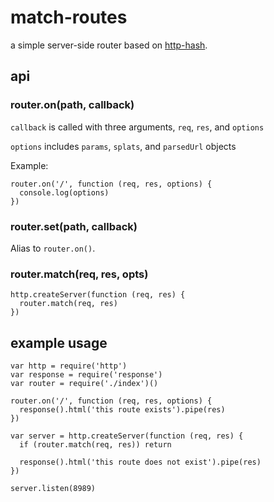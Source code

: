 # match-routes

a simple server-side router based on [http-hash](https://github.com/Matt-Esch/http-hash).

## api


### router.on(path, callback)

`callback` is called with three arguments, `req`, `res`, and `options`

`options` includes `params`, `splats`, and `parsedUrl` objects

Example:

```
router.on('/', function (req, res, options) {
  console.log(options)
})
```

### router.set(path, callback)

Alias to `router.on()`.

### router.match(req, res, opts)

```
http.createServer(function (req, res) {
  router.match(req, res)
})
```

## example usage

```
var http = require('http')
var response = require('response')
var router = require('./index')()

router.on('/', function (req, res, options) {
  response().html('this route exists').pipe(res)
})

var server = http.createServer(function (req, res) {
  if (router.match(req, res)) return
  
  response().html('this route does not exist').pipe(res)
})

server.listen(8989)
```
